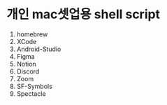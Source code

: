 # 개인 mac셋업용 shell script

1. homebrew
2. XCode
3. Android-Studio
4. Figma
5. Notion
6. Discord
7. Zoom
8. SF-Symbols
9. Spectacle

